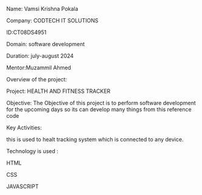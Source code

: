 Name:  Vamsi Krishna Pokala

Company: CODTECH IT SOLUTIONS

ID:CT08DS4951

Domain: software development

Duration: july-august 2024

Mentor:Muzammil Ahmed

Overview of the project:

Project: HEALTH AND FITNESS TRACKER

Objective: 
The Objective of this project is to perform software development for the upcoming days so its can develop many things from this reference code

Key Activities: 

this is used to healt tracking system which is connected to any device.

Technology is used :

HTML

CSS

JAVASCRIPT
